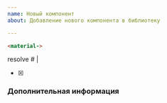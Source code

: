 ```yaml
---
name: Новый компонент
about: Добавление нового компонента в библиотеку

---
```


```html
<material->
```

resolve # |

- [x]

### Дополнительная информация
